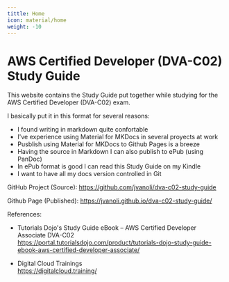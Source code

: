 ```yaml
---
tittle: Home
icon: material/home
weight: -10
---
```


# AWS Certified Developer (DVA-C02) Study Guide

This website contains the Study Guide put together while studying for the AWS Certified Developer (DVA-C02) exam.

I basically put it in this format for several reasons:

* I found writing in markdown quite confortable
* I've experience using Material for MKDocs in several proyects at work
* Pusblish using Material for MKDocs to Github Pages is a breeze
* Having the source in Markdown I can also publish to ePub (using PanDoc) 
* In ePub format is good I can read this Study Guide on my Kindle
* I want to have all my docs version controlled in Git

GitHub Project (Source): https://github.com/jvanoli/dva-c02-study-guide

Github Page (Published): https://jvanoli.github.io/dva-c02-study-guide/

References:

* Tutorials Dojo's Study Guide eBook – AWS Certified Developer Associate DVA-C02  
    https://portal.tutorialsdojo.com/product/tutorials-dojo-study-guide-ebook-aws-certified-developer-associate/
    
* Digital Cloud Trainings  
    https://digitalcloud.training/